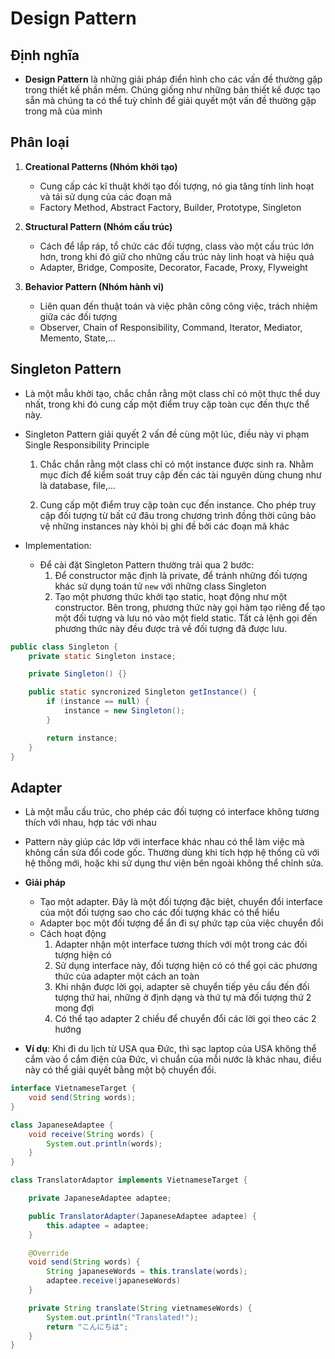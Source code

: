 # Design Pattern

## Định nghĩa

- **Design Pattern** là những giải pháp điển hình cho các vấn đề thường gặp trong thiết kế phần mềm. Chúng giống như những bản thiết kế được tạo sẵn mà chúng ta có thể tuỳ chỉnh để giải quyết một vấn đề thường gặp trong mã của mình

## Phân loại

1. **Creational Patterns (Nhóm khởi tạo)**

   - Cung cấp các kĩ thuật khởi tạo đối tượng, nó gia tăng tính linh hoạt và tái sử dụng của các đoạn mã
   - Factory Method, Abstract Factory, Builder, Prototype, Singleton

2. **Structural Pattern (Nhóm cấu trúc)**

   - Cách để lắp ráp, tổ chức các đối tượng, class vào một cấu trúc lớn hơn, trong khi đó giữ cho những cấu trúc này linh hoạt và hiệu quả
   - Adapter, Bridge, Composite, Decorator, Facade, Proxy, Flyweight

3. **Behavior Pattern (Nhóm hành vi)**
   - Liên quan đến thuật toán và việc phân công công việc, trách nhiệm giữa các đối tượng
   - Observer, Chain of Responsibility, Command, Iterator, Mediator, Memento, State,...

## Singleton Pattern

- Là một mẫu khởi tạo, chắc chắn rằng một class chỉ có một thực thể duy nhất, trong khi đó cung cấp một điểm truy cập toàn cục đến thực thể này.

- Singleton Pattern giải quyết 2 vấn đề cùng một lúc, điều này vi phạm Single Responsibility Principle

  1. Chắc chắn rằng một class chỉ có một instance được sinh ra. Nhằm mục đích để kiểm soát truy cập đến các tài nguyên dùng chung như là database, file,...

  2. Cung cấp một điểm truy cập toàn cục đến instance. Cho phép truy cập đối tượng từ bất cứ đâu trong chương trình đồng thời cũng bảo vệ những instances này khỏi bị ghi đề bởi các đoạn mã khác

- Implementation:
  - Để cài đặt Singleton Pattern thường trải qua 2 bước:
    1. Để constructor mặc định là private, để tránh những đối tượng khác sử dụng toán tử `new` với những class Singleton
    2. Tạo một phương thức khởi tạo static, hoạt động như một constructor. Bên trong, phương thức này gọi hàm tạo riêng để tạo một đối tượng và lưu nó vào một field static. Tất cả lệnh gọi đến phương thức này đều được trả về đối tượng đã được lưu.

```java
public class Singleton {
    private static Singleton instace;

    private Singleton() {}

    public static syncronized Singleton getInstance() {
        if (instance == null) {
            instance = new Singleton();
        }

        return instance;
    }
}
```

## Adapter

- Là một mẫu cấu trúc, cho phép các đối tượng có interface không tương thích với nhau, hợp tác với nhau

- Pattern này giúp các lớp với interface khác nhau có thể làm việc mà không cần sửa đổi code gốc. Thường dùng khi tích hợp hệ thống cũ với hệ thống mới, hoặc khi sử dụng thư viện bên ngoài không thể chỉnh sửa.

- **Giải pháp**

  - Tạo một adapter. Đây là một đối tượng đặc biệt, chuyển đổi interface của một đối tượng sao cho các đối tượng khác có thể hiểu
  - Adapter bọc một đối tượng để ẩn đi sự phức tạp của việc chuyển đổi
  - Cách hoạt động
    1. Adapter nhận một interface tương thích với một trong các đối tượng hiện có
    2. Sử dụng interface này, đối tượng hiện có có thể gọi các phương thức của adapter một cách an toàn
    3. Khi nhận được lời gọi, adapter sẽ chuyển tiếp yêu cầu đến đối tượng thứ hai, những ở định dạng và thứ tự mà đối tượng thứ 2 mong đợi
    4. Có thể tạo adapter 2 chiều để chuyển đổi các lời gọi theo các 2 hướng

- **Ví dụ**: Khi đi du lịch từ USA qua Đức, thì sạc laptop của USA không thể cắm vào ổ cắm điện của Đức, vì chuẩn của mỗi nước là khác nhau, điều này có thể giải quyết bằng một bộ chuyển đổi.

```java
interface VietnameseTarget {
    void send(String words);
}

class JapaneseAdaptee {
    void receive(String words) {
        System.out.println(words);
    }
}

class TranslatorAdaptor implements VietnameseTarget {

    private JapaneseAdaptee adaptee;

    public TranslatorAdapter(JapaneseAdaptee adaptee) {
        this.adaptee = adaptee;
    }

    @Override
    void send(String words) {
        String japaneseWords = this.translate(words);
        adaptee.receive(japaneseWords)
    }

    private String translate(String vietnameseWords) {
        System.out.println("Translated!");
        return "こんにちは";
    }
}

```
